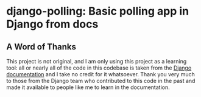 # django-polling: Basic polling app in Django from docs

## A Word of Thanks

This project is not original, and I am only using this project as a learning tool: all or nearly all of the code in this codebase is taken from the [Django documentation](https://docs.djangoproject.com/en/4.2/intro/tutorial01/) and I take no credit for it whatsoever. Thank you very much to those from the Django team who contributed to this code in the past and made it available to people like me to learn in the documentation.